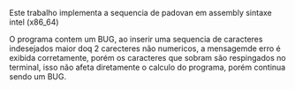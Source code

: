 Este trabalho implementa a sequencia de padovan em assembly sintaxe intel (x86_64)

O programa contem um BUG, ao inserir uma sequencia de caracteres indesejados maior doq 2 carecteres não numericos, a mensagemde erro é exibida corretamente, porém os caracteres que sobram são respingados no terminal, isso não afeta diretamente o calculo do programa, porém continua sendo um BUG.
